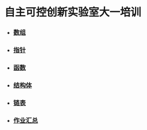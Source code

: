 # 自主可控创新实验室大一培训
- ### [数组](https://github.com/zzkk-19-0/Code-Of-C/blob/master/C%E7%94%A8%E6%B3%95%E6%B1%87%E6%80%BB/%E6%95%B0%E7%BB%84.md)
- ### [指针](https://github.com/zzkk-19-0/Code-Of-C/blob/master/C%E7%94%A8%E6%B3%95%E6%B1%87%E6%80%BB/%E6%8C%87%E9%92%88.md)
- ### [函数](https://github.com/zzkk-19-0/Code-Of-C/blob/master/%E6%95%B0%E7%BB%84.md)
- ### [结构体](https://github.com/zzkk-19-0/Code-Of-C/blob/master/%E6%95%B0%E7%BB%84.md)
- ### [链表](https://github.com/zzkk-19-0/Code-Of-C/blob/master/%E6%95%B0%E7%BB%84.md)
- ### [作业汇总](https://github.com/zzkk-19-0/Code-Of-C/blob/master/%E6%95%B0%E7%BB%84.md)
